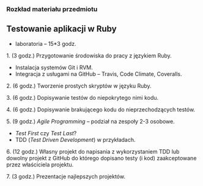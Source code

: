 ### Rozkład materiału przedmiotu
## Testowanie aplikacji w Ruby

* laboratoria – 15*3 godz.

1\. (3 godz.)
  Przygotowanie środowiska do pracy z językiem Ruby.

  - Instalacja systemów Git i RVM.
  - Integracja z usługami na GitHub – Travis, Code Climate, Coveralls.

2\. (6 godz.)
  Tworzenie prostych skryptów w języku Ruby.

3\. (6 godz.)
  Dopisywanie testów do niepokrytego nimi kodu.
  
4\. (6 godz.)
  Dopisywanie brakującego kodu do nieprzechodzących testów.

5\. (9 godz.)
  *Agile Programming* – podział na zespoły 2-3 osobowe.

  - *Test First* czy *Test Last*?
  - TDD (*Test Driven Development*) w przykładach.

6\. (12 godz.)
  Własny projekt do napisania z wykorzystaniem TDD lub dowolny
  projekt z GitHub do którego dopisano testy (i kod) zaakceptowane przez
  właściciela projektu.

7\. (3 godz.)
  Prezentacje najlepszych projektów.
